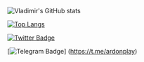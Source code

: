 
![Vladimir's GitHub stats](https://github-readme-stats-sigma-five.vercel.app/api?username=ardonplay&show_icons=true&icon_color=c90404&title_color=fcbb01&text_color=01d9d1&bg_color=90,070209,c90404)

[![Top Langs](https://github-readme-stats-sigma-five.vercel.app/api/top-langs/?username=ardonplay&icon_color=c90404&title_color=fcbb01&text_color=01d9d1&bg_color=90,070209,c90404)](https://github.com/anuraghazra/github-readme-stats)

[![Twitter Badge](https://img.shields.io/badge/Twitter-Profile-informational?style=flat&logo=twitter&logoColor=white&color=1CA2F1)](https://twitter.com/ardonplay)

[![Telegram Badge](https://img.shields.io/badge/-telegram-red?color=white&logo=telegram&logoColor=black&color=1CA2F1)]
(https://t.me/ardonplay)
